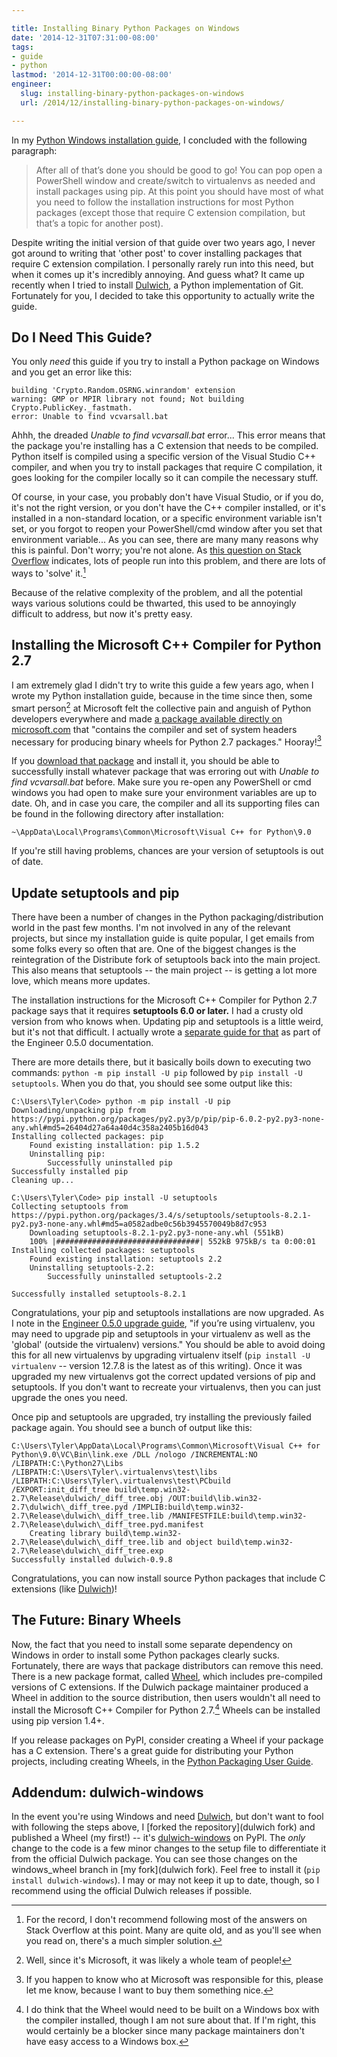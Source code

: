 ```yaml
---

title: Installing Binary Python Packages on Windows
date: '2014-12-31T07:31:00-08:00'
tags:
- guide
- python
lastmod: '2014-12-31T00:00:00-08:00'
engineer:
  slug: installing-binary-python-packages-on-windows
  url: /2014/12/installing-binary-python-packages-on-windows/

---
```


In my [Python Windows installation guide][], I concluded with the following paragraph:

> After all of that’s done you should be good to go! You can pop open a PowerShell window and create/switch to virtualenvs as needed and install packages using pip. At this point you should have most of what you need to follow the installation instructions for most Python packages (except those that require C extension compilation, but that’s a topic for another post).

Despite writing the initial version of that guide over two years ago, I never got around to writing that 'other post' to cover installing packages that require C extension compilation. I personally rarely run into this need, but when it comes up it's incredibly annoying. And guess what? It came up recently when I tried to install [Dulwich][], a Python implementation of Git. Fortunately for you, I decided to take this opportunity to actually write the guide.


## Do I Need This Guide?

You only *need* this guide if you try to install a Python package on Windows and you get an error like this:

```text
building 'Crypto.Random.OSRNG.winrandom' extension
warning: GMP or MPIR library not found; Not building Crypto.PublicKey._fastmath.
error: Unable to find vcvarsall.bat
```

Ahhh, the dreaded *Unable to find vcvarsall.bat* error... This error means that the package you're installing has a C extension that needs to be compiled. Python itself is compiled using a specific version of the Visual Studio C++ compiler, and when you try to install packages that require C compilation, it goes looking for the compiler locally so it can compile the necessary stuff.

Of course, in your case, you probably don't have Visual Studio, or if you do, it's not the right version, or you don't have the C++ compiler installed, or it's installed in a non-standard location, or a specific environment variable isn't set, or you forgot to reopen your PowerShell/cmd window after you set that environment variable... As you can see, there are many many reasons why this is painful. Don't worry; you're not alone. As [this question on Stack Overflow][stackoverflow] indicates, lots of people run into this problem, and there are lots of ways to 'solve' it.[^1]

Because of the relative complexity of the problem, and all the potential ways various solutions could be thwarted, this used to be annoyingly difficult to address, but now it's pretty easy.


## Installing the Microsoft C++ Compiler for Python 2.7

I am extremely glad I didn't try to write this guide a few years ago, when I wrote my Python installation guide, because in the time since then, some smart person[^2] at Microsoft felt the collective pain and anguish of Python developers everywhere and made [a package available directly on microsoft.com][msft_package] that "contains the compiler and set of system headers necessary for producing binary wheels for Python 2.7 packages." Hooray![^3]

If you [download that package][msft_package] and install it, you should be able to successfully install whatever package that was erroring out with *Unable to find vcvarsall.bat* before. Make sure you re-open any PowerShell or cmd windows you had open to make sure your environment variables are up to date. Oh, and in case you care, the compiler and all its supporting files can be found in the following directory after installation:

```text
~\AppData\Local\Programs\Common\Microsoft\Visual C++ for Python\9.0
```

If you're still having problems, chances are your version of setuptools is out of date.


## Update setuptools and pip

There have been a number of changes in the Python packaging/distribution world in the past few months. I'm not involved in any of the relevant projects, but since my installation guide is quite popular, I get emails from some folks every so often that are. One of the biggest changes is the reintegration of the Distribute fork of setuptools back into the main project. This also means that setuptools -- the main project -- is getting a lot more love, which means more updates.

The installation instructions for the Microsoft C++ Compiler for Python 2.7 package says that it requires **setuptools 6.0 or later.** I had a crusty old version from who knows when. Updating pip and setuptools is a little weird, but it's not that difficult. I actually wrote a [separate guide for that][engineer_upgrade] as part of the Engineer 0.5.0 documentation.

There are more details there, but it basically boils down to executing two commands: `python -m pip install -U pip` followed by `pip install -U setuptools`. When you do that, you should see some output like this:

```text
C:\Users\Tyler\Code> python -m pip install -U pip
Downloading/unpacking pip from https://pypi.python.org/packages/py2.py3/p/pip/pip-6.0.2-py2.py3-none-any.whl#md5=26404d27a64a40d4c358a2405b16d043
Installing collected packages: pip
    Found existing installation: pip 1.5.2
    Uninstalling pip:
        Successfully uninstalled pip
Successfully installed pip
Cleaning up...

C:\Users\Tyler\Code> pip install -U setuptools
Collecting setuptools from https://pypi.python.org/packages/3.4/s/setuptools/setuptools-8.2.1-py2.py3-none-any.whl#md5=a0582adbe0c56b3945570049b8d7c953
    Downloading setuptools-8.2.1-py2.py3-none-any.whl (551kB)
    100% |################################| 552kB 975kB/s ta 0:00:01
Installing collected packages: setuptools
    Found existing installation: setuptools 2.2
    Uninstalling setuptools-2.2:
        Successfully uninstalled setuptools-2.2

Successfully installed setuptools-8.2.1
```

Congratulations, your pip and setuptools installations are now upgraded. As I note in the [Engineer 0.5.0 upgrade guide][engineer_upgrade], "if you’re using virtualenv, you may need to upgrade pip and setuptools in your virtualenv as well as the 'global' (outside the virtualenv) versions." You should be able to avoid doing this for all new virtualenvs by upgrading virtualenv itself (`pip install -U virtualenv` -- version 12.7.8 is the latest as of this writing). Once it was upgraded my new virtualenvs got the correct updated versions of pip and setuptools. If you don't want to recreate your virtualenvs, then you can just upgrade the ones you need.

Once pip and setuptools are upgraded, try installing the previously failed package again. You should see a bunch of output like this:

```text
C:\Users\Tyler\AppData\Local\Programs\Common\Microsoft\Visual C++ for Python\9.0\VC\Bin\link.exe /DLL /nologo /INCREMENTAL:NO /LIBPATH:C:\Python27\Libs /LIBPATH:C:\Users\Tyler\.virtualenvs\test\libs /LIBPATH:C:\Users\Tyler\.virtualenvs\test\PCbuild /EXPORT:init_diff_tree build\temp.win32-2.7\Release\dulwich/_diff_tree.obj /OUT:build\lib.win32-2.7\dulwich\_diff_tree.pyd /IMPLIB:build\temp.win32-2.7\Release\dulwich\_diff_tree.lib /MANIFESTFILE:build\temp.win32-2.7\Release\dulwich\_diff_tree.pyd.manifest
    Creating library build\temp.win32-2.7\Release\dulwich\_diff_tree.lib and object build\temp.win32-2.7\Release\dulwich\_diff_tree.exp
Successfully installed dulwich-0.9.8
```

Congratulations, you can now install source Python packages that include C extensions (like [Dulwich][])!


## The Future: Binary Wheels

Now, the fact that you need to install some separate dependency on Windows in order to install some Python packages clearly sucks. Fortunately, there are ways that package distributors can remove this need. There is a new package format, called [Wheel][], which includes pre-compiled versions of C extensions. If the Dulwich package maintainer produced a Wheel in addition to the source distribution, then users wouldn't all need to install the Microsoft C++ Compiler for Python 2.7.[^4] Wheels can be installed using pip version 1.4+.

If you release packages on PyPI, consider creating a Wheel if your package has a C extension. There's a great guide for distributing your Python projects, including creating Wheels, in the [Python Packaging User Guide][].


## Addendum: dulwich-windows

In the event you're using Windows and need [Dulwich][], but don't want to fool with following the steps above, I [forked the repository](dulwich fork) and published a Wheel (my first!) -- it's [dulwich-windows][] on PyPI. The *only* change to the code is a few minor changes to the setup file to differentiate it from the official Dulwich package. You can see those changes on the windows_wheel branch in [my fork](dulwich fork). Feel free to install it (`pip install dulwich-windows`). I may or may not keep it up to date, though, so I recommend using the official Dulwich releases if possible.


[^1]: For the record, I don't recommend following most of the answers on Stack Overflow at this point. Many are quite old, and as you'll see when you read on, there's a much simpler solution.

[^2]: Well, since it's Microsoft, it was likely a whole team of people!

[^3]: If you happen to know who at Microsoft was responsible for this, please let me know, because I want to buy them something nice.

[^4]: I do think that the Wheel would need to be built on a Windows box with the compiler installed, though I am not sure about that. If I'm right, this would certainly be a blocker since many package maintainers don't have easy access to a Windows box.


[Dulwich]: https://www.samba.org/~jelmer/dulwich/
[dulwich fork]: https://github.com/tylerbutler/dulwich
[dulwich-windows]: https://pypi.python.org/pypi/dulwich-windows
[Python Windows installation guide]: /2012/05/how-to-install-python-pip-and-virtualenv-on-windows-with-powershell/
[stackoverflow]: http://stackoverflow.com/questions/2817869/error-unable-to-find-vcvarsall-bat
[msft_package]: https://www.microsoft.com/en-us/download/details.aspx?id=44266
[engineer_upgrade]: http://engineer.readthedocs.org/en/master/upgrade.html
[Wheel]: https://pypa.io/en/latest/peps/#pep427s
[Python Packaging User Guide]: http://python-packaging-user-guide.readthedocs.org/en/latest/distributing.html
